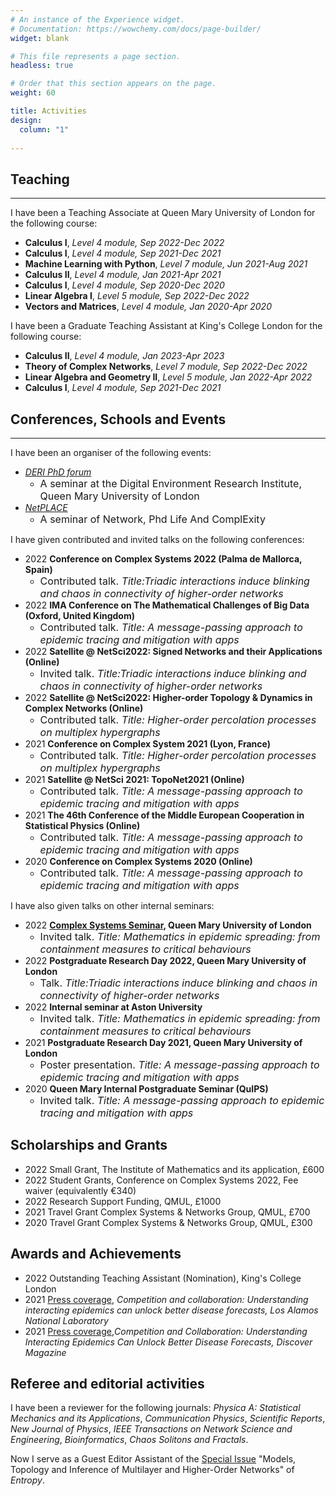 ```yaml
---
# An instance of the Experience widget.
# Documentation: https://wowchemy.com/docs/page-builder/
widget: blank

# This file represents a page section.
headless: true

# Order that this section appears on the page.
weight: 60

title: Activities
design:
  column: "1"
  
---
```

## Teaching
***
I have been a Teaching Associate at Queen Mary University of London for the following course:
- **Calculus I**, *Level 4 module, Sep 2022-Dec 2022*
- **Calculus I**, *Level 4 module, Sep 2021-Dec 2021*
- **Machine Learning with Python**, *Level 7 module, Jun 2021-Aug 2021*
- **Calculus II**, *Level 4 module, Jan 2021-Apr 2021*
- **Calculus I**, *Level 4 module, Sep 2020-Dec 2020*
- **Linear Algebra I**, *Level 5 module, Sep 2022-Dec 2022*
- **Vectors and Matrices**, *Level 4 module, Jan 2020-Apr 2020*

I have been a Graduate Teaching Assistant at King's College London for the following course:
- **Calculus II**, *Level 4 module, Jan 2023-Apr 2023*
- **Theory of Complex Networks**, *Level 7 module, Sep 2022-Dec 2022*
- **Linear Algebra and Geometry II**, *Level 5 module, Jan 2022-Apr 2022*
- **Calculus I**, *Level 4 module, Sep 2021-Dec 2021*

## Conferences, Schools and Events
***
I have been an organiser of the following events:
- *[DERI PhD forum](https://www.qmul.ac.uk/deri/networks/deri-phd-forum-/)*
  - <font size=3> A seminar at the Digital Environment Research Institute, Queen Mary University of London </font>
- *[NetPLACE](https://sites.google.com/view/netplace/)*
  - <font size=3> A seminar of Network, Phd Life And ComplExity </font>

I have given contributed and invited talks on the following conferences:
- 2022 **Conference on Complex Systems 2022 (Palma de Mallorca, Spain)**
  - <font size=3> Contributed talk. *Title:Triadic interactions induce blinking and chaos in connectivity of higher-order networks* </font>
- 2022 **IMA Conference on The Mathematical Challenges of Big Data (Oxford, United Kingdom)**
  - <font size=3> Contributed talk. *Title: A message-passing approach to epidemic tracing and mitigation with apps* </font>
- 2022 **Satellite @ NetSci2022: Signed Networks and their Applications (Online)**
  - <font size=3> Invited talk. *Title:Triadic interactions induce blinking and chaos in connectivity of higher-order networks* </font>
- 2022 **Satellite @ NetSci2022: Higher-order Topology & Dynamics in Complex Networks (Online)**
  - <font size=3> Contributed talk. *Title: Higher-order percolation processes on multiplex hypergraphs* </font>
- 2021 **Conference on Complex System 2021 (Lyon, France)**
  - <font size=3> Contributed talk. *Title: Higher-order percolation processes on multiplex hypergraphs* </font>
- 2021 **Satellite @ NetSci 2021: TopoNet2021 (Online)**
  - <font size=3> Contributed talk. *Title: A message-passing approach to epidemic tracing and mitigation with apps* </font>
- 2021 **The 46th Conference of the Middle European Cooperation in Statistical Physics (Online)**
  - <font size=3> Contributed talk. *Title: A message-passing approach to epidemic tracing and mitigation with apps* </font>
- 2020 **Conference on Complex Systems 2020 (Online)**
  - <font size=3> Contributed talk. *Title: A message-passing approach to epidemic tracing and mitigation with apps* </font>

I have also given talks on other internal seminars:
- 2022 **[Complex Systems Seminar](https://www.qmul.ac.uk/maths/research/seminars/complex-systems/), Queen Mary University of London**
  - <font size=3> Invited talk. *Title: Mathematics in epidemic spreading: from containment measures to critical behaviours* </font>
- 2022 **Postgraduate Research Day 2022, Queen Mary University of London**
  - <font size=3> Talk. *Title:Triadic interactions induce blinking and chaos in connectivity of higher-order networks* </font>
- 2022 **Internal seminar at Aston University**
  - <font size=3> Invited talk. *Title: Mathematics in epidemic spreading: from containment measures to critical behaviours* </font>
- 2021 **Postgraduate Research Day 2021, Queen Mary University of London**
  - <font size=3> Poster presentation. *Title: A message-passing approach to epidemic tracing and mitigation with apps* </font>
- 2020 **Queen Mary Internal Postgraduate Seminar (QuIPS)**
  - <font size=3> Invited talk. *Title: A message-passing approach to epidemic tracing and mitigation with apps* </font>

## Scholarships and Grants
- 2022 Small Grant, The Institute of Mathematics and its application, £600
- 2022 Student Grants, Conference on Complex Systems 2022, Fee waiver (equivalently €340)
- 2022 Research Support Funding, QMUL, £1000
- 2021 Travel Grant Complex Systems \& Networks Group, QMUL, £700
- 2020 Travel Grant Complex Systems \& Networks Group, QMUL, £300

## Awards and Achievements
- 2022 Outstanding Teaching Assistant (Nomination), King's College London
- 2021 [Press coverage](https://discover.lanl.gov/news/discover-disease-forecasts), *Competition and collaboration: Understanding interacting epidemics can unlock better disease forecasts, Los Alamos National Laboratory*
- 2021 [Press coverage](https://www.discovermagazine.com/technology/competition-and-collaboration-understanding-interacting-epidemics-can-unlock),*Competition and Collaboration: Understanding Interacting Epidemics Can Unlock Better Disease Forecasts, Discover Magazine*

## Referee and editorial activities
I have been a reviewer for the following journals:
*Physica A: Statistical Mechanics and its Applications*, *Communication Physics*, *Scientific Reports*, *New Journal of Physics*, *IEEE Transactions on Network Science and Engineering*, *Bioinformatics*, *Chaos Solitons and Fractals*.

Now I serve as a Guest Editor Assistant of the [Special Issue](https://www.mdpi.com/journal/entropy/special_issues/587BHCLBQQ) "Models, Topology and Inference of Multilayer and Higher-Order Networks" of *Entropy*.